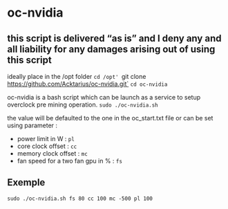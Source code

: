 # oc-nvidia

## this script is delivered “as is” and I deny any and all liability for any damages arising out of using this script

ideally place in the /opt folder
`cd /opt'
`git clone https://github.com/Acktarius/oc-nvidia.git`
`cd oc-nvidia`


oc-nvidia is a bash script which can be launch as a service to setup overclock pre mining operation.
`sudo ./oc-nvidia.sh`

the value will be defaulted to the one in the oc_start.txt file
or can be set using parameter : 
* power limit in W :
`pl`
* core clock offset :
`cc`
* memory clock offset :
`mc`
* fan speed for a two fan gpu in % :
`fs`

## Exemple
`sudo ./oc-nvidia.sh fs 80 cc 100 mc -500 pl 100`

